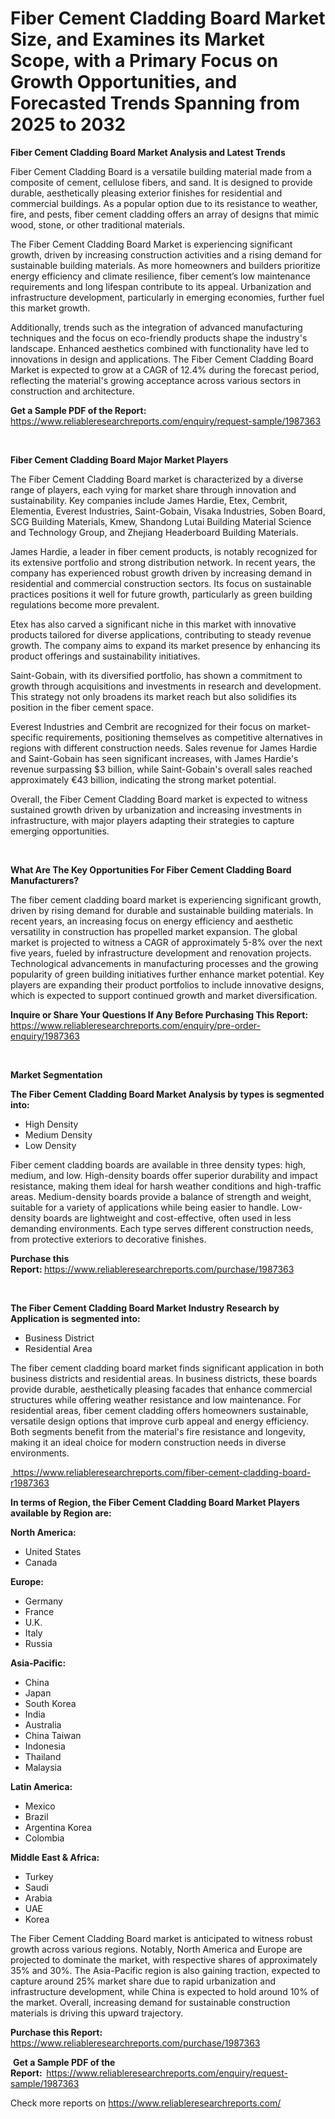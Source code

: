 <p><h1>Fiber Cement Cladding Board Market Size, and Examines its Market Scope, with a Primary Focus on Growth Opportunities, and Forecasted Trends Spanning from 2025 to 2032</h1></p><p><strong>Fiber Cement Cladding Board Market Analysis and Latest Trends</strong></p>
<p><p>Fiber Cement Cladding Board is a versatile building material made from a composite of cement, cellulose fibers, and sand. It is designed to provide durable, aesthetically pleasing exterior finishes for residential and commercial buildings. As a popular option due to its resistance to weather, fire, and pests, fiber cement cladding offers an array of designs that mimic wood, stone, or other traditional materials.</p><p>The Fiber Cement Cladding Board Market is experiencing significant growth, driven by increasing construction activities and a rising demand for sustainable building materials. As more homeowners and builders prioritize energy efficiency and climate resilience, fiber cement’s low maintenance requirements and long lifespan contribute to its appeal. Urbanization and infrastructure development, particularly in emerging economies, further fuel this market growth.</p><p>Additionally, trends such as the integration of advanced manufacturing techniques and the focus on eco-friendly products shape the industry's landscape. Enhanced aesthetics combined with functionality have led to innovations in design and applications. The Fiber Cement Cladding Board Market is expected to grow at a CAGR of 12.4% during the forecast period, reflecting the material's growing acceptance across various sectors in construction and architecture.</p></p>
<p><strong>Get a Sample PDF of the Report:&nbsp;</strong> <a href="https://www.reliableresearchreports.com/enquiry/request-sample/1987363?utm_campaign=2251&utm_medium=2&utm_source=Github&utm_content=ia&utm_term=03042025&utm_id=fiber-cement-cladding-board">https://www.reliableresearchreports.com/enquiry/request-sample/1987363</a></p>
<p>&nbsp;</p>
<p><strong>Fiber Cement Cladding Board Major Market Players</strong></p>
<p><p>The Fiber Cement Cladding Board market is characterized by a diverse range of players, each vying for market share through innovation and sustainability. Key companies include James Hardie, Etex, Cembrit, Elementia, Everest Industries, Saint-Gobain, Visaka Industries, Soben Board, SCG Building Materials, Kmew, Shandong Lutai Building Material Science and Technology Group, and Zhejiang Headerboard Building Materials.</p><p>James Hardie, a leader in fiber cement products, is notably recognized for its extensive portfolio and strong distribution network. In recent years, the company has experienced robust growth driven by increasing demand in residential and commercial construction sectors. Its focus on sustainable practices positions it well for future growth, particularly as green building regulations become more prevalent.</p><p>Etex has also carved a significant niche in this market with innovative products tailored for diverse applications, contributing to steady revenue growth. The company aims to expand its market presence by enhancing its product offerings and sustainability initiatives.</p><p>Saint-Gobain, with its diversified portfolio, has shown a commitment to growth through acquisitions and investments in research and development. This strategy not only broadens its market reach but also solidifies its position in the fiber cement space.</p><p>Everest Industries and Cembrit are recognized for their focus on market-specific requirements, positioning themselves as competitive alternatives in regions with different construction needs. Sales revenue for James Hardie and Saint-Gobain has seen significant increases, with James Hardie's revenue surpassing $3 billion, while Saint-Gobain's overall sales reached approximately €43 billion, indicating the strong market potential.</p><p>Overall, the Fiber Cement Cladding Board market is expected to witness sustained growth driven by urbanization and increasing investments in infrastructure, with major players adapting their strategies to capture emerging opportunities.</p></p>
<p>&nbsp;</p>
<p><strong>What Are The Key Opportunities For Fiber Cement Cladding Board Manufacturers?</strong></p>
<p><p>The fiber cement cladding board market is experiencing significant growth, driven by rising demand for durable and sustainable building materials. In recent years, an increasing focus on energy efficiency and aesthetic versatility in construction has propelled market expansion. The global market is projected to witness a CAGR of approximately 5-8% over the next five years, fueled by infrastructure development and renovation projects. Technological advancements in manufacturing processes and the growing popularity of green building initiatives further enhance market potential. Key players are expanding their product portfolios to include innovative designs, which is expected to support continued growth and market diversification.</p></p>
<p><strong>Inquire or Share Your Questions If Any Before Purchasing This Report:</strong> <a href="https://www.reliableresearchreports.com/enquiry/pre-order-enquiry/1987363?utm_campaign=2251&utm_medium=2&utm_source=Github&utm_content=ia&utm_term=03042025&utm_id=fiber-cement-cladding-board">https://www.reliableresearchreports.com/enquiry/pre-order-enquiry/1987363</a></p>
<p>&nbsp;</p>
<p><strong>Market Segmentation</strong></p>
<p><strong>The Fiber Cement Cladding Board Market Analysis by types is segmented into:</strong></p>
<p><ul><li>High Density</li><li>Medium Density</li><li>Low Density</li></ul></p>
<p><p>Fiber cement cladding boards are available in three density types: high, medium, and low. High-density boards offer superior durability and impact resistance, making them ideal for harsh weather conditions and high-traffic areas. Medium-density boards provide a balance of strength and weight, suitable for a variety of applications while being easier to handle. Low-density boards are lightweight and cost-effective, often used in less demanding environments. Each type serves different construction needs, from protective exteriors to decorative finishes.</p></p>
<p><strong>Purchase this Report:&nbsp;</strong><a href="https://www.reliableresearchreports.com/purchase/1987363?utm_campaign=2251&utm_medium=2&utm_source=Github&utm_content=ia&utm_term=03042025&utm_id=fiber-cement-cladding-board">https://www.reliableresearchreports.com/purchase/1987363</a></p>
<p>&nbsp;</p>
<p><strong>The Fiber Cement Cladding Board Market Industry Research by Application is segmented into:</strong></p>
<p><ul><li>Business District</li><li>Residential Area</li></ul></p>
<p><p>The fiber cement cladding board market finds significant application in both business districts and residential areas. In business districts, these boards provide durable, aesthetically pleasing facades that enhance commercial structures while offering weather resistance and low maintenance. For residential areas, fiber cement cladding offers homeowners sustainable, versatile design options that improve curb appeal and energy efficiency. Both segments benefit from the material's fire resistance and longevity, making it an ideal choice for modern construction needs in diverse environments.</p></p>
<p><a href="https://www.reliableresearchreports.com/fiber-cement-cladding-board-r1987363?utm_campaign=2251&utm_medium=2&utm_source=Github&utm_content=ia&utm_term=03042025&utm_id=fiber-cement-cladding-board">&nbsp;https://www.reliableresearchreports.com/fiber-cement-cladding-board-r1987363</a></p>
<p><strong>In terms of Region, the Fiber Cement Cladding Board Market Players available by Region are:</strong></p>
<p>
    <p> <strong> North America: </strong>
        <ul>
            <li>United States</li>
            <li>Canada</li>
        </ul>
        </p> 
    <p> <strong> Europe: </strong>
        <ul>
            <li>Germany</li>
            <li>France</li>
            <li>U.K.</li>
            <li>Italy</li>
            <li>Russia</li>
        </ul>
        </p> 
    <p> <strong> Asia-Pacific: </strong>
        <ul>
            <li>China</li>
            <li>Japan</li>
            <li>South Korea</li>
            <li>India</li>
            <li>Australia</li>
            <li>China Taiwan</li>
            <li>Indonesia</li>
            <li>Thailand</li>
            <li>Malaysia</li>
        </ul>
        </p> 
    <p> <strong> Latin America: </strong>
        <ul>
            <li>Mexico</li>
            <li>Brazil</li>
            <li>Argentina Korea</li>
            <li>Colombia</li>
        </ul>
        </p> 
    <p> <strong> Middle East & Africa: </strong>
        <ul>
            <li>Turkey</li>
            <li>Saudi</li>
            <li>Arabia</li>
            <li>UAE</li>
            <li>Korea</li>
        </ul>
    </p>
    </p>
<p><p>The Fiber Cement Cladding Board market is anticipated to witness robust growth across various regions. Notably, North America and Europe are projected to dominate the market, with respective shares of approximately 35% and 30%. The Asia-Pacific region is also gaining traction, expected to capture around 25% market share due to rapid urbanization and infrastructure development, while China is expected to hold around 10% of the market. Overall, increasing demand for sustainable construction materials is driving this upward trajectory.</p></p>
<p><strong>Purchase this Report: </strong><a href="https://www.reliableresearchreports.com/purchase/1987363?utm_campaign=2251&utm_medium=2&utm_source=Github&utm_content=ia&utm_term=03042025&utm_id=fiber-cement-cladding-board">https://www.reliableresearchreports.com/purchase/1987363</a></p>
<p>&nbsp;<strong>Get a Sample PDF of the Report:&nbsp;&nbsp;</strong><a href="https://www.reliableresearchreports.com/enquiry/request-sample/1987363?utm_campaign=2251&utm_medium=2&utm_source=Github&utm_content=ia&utm_term=03042025&utm_id=fiber-cement-cladding-board">https://www.reliableresearchreports.com/enquiry/request-sample/1987363</a></p>
<p><strong></strong></p>
<p>Check more reports on <a href="https://www.reliableresearchreports.com/?utm_campaign=2251&utm_medium=2&utm_source=Github&utm_content=ia&utm_term=03042025&utm_id=fiber-cement-cladding-board">https://www.reliableresearchreports.com/</a></p>